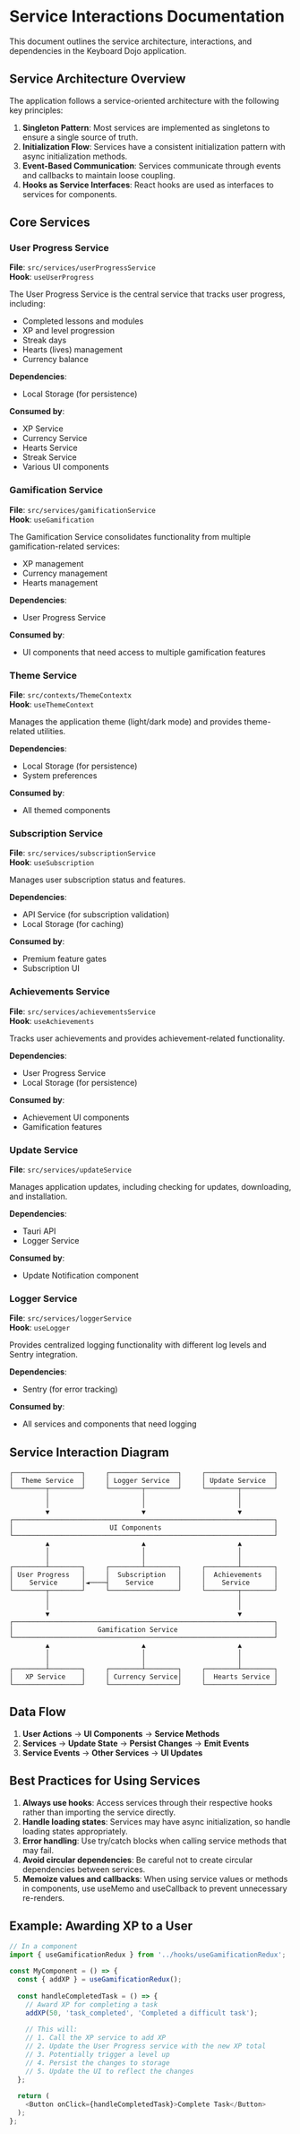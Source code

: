 # Service Interactions Documentation

This document outlines the service architecture, interactions, and dependencies in the Keyboard Dojo application.

## Service Architecture Overview

The application follows a service-oriented architecture with the following key principles:

1. **Singleton Pattern**: Most services are implemented as singletons to ensure a single source of truth.
2. **Initialization Flow**: Services have a consistent initialization pattern with async initialization methods.
3. **Event-Based Communication**: Services communicate through events and callbacks to maintain loose coupling.
4. **Hooks as Service Interfaces**: React hooks are used as interfaces to services for components.

## Core Services

### User Progress Service

**File**: `src/services/userProgressService`  
**Hook**: `useUserProgress`

The User Progress Service is the central service that tracks user progress, including:
- Completed lessons and modules
- XP and level progression
- Streak days
- Hearts (lives) management
- Currency balance

**Dependencies**:
- Local Storage (for persistence)

**Consumed by**:
- XP Service
- Currency Service
- Hearts Service
- Streak Service
- Various UI components

### Gamification Service

**File**: `src/services/gamificationService`  
**Hook**: `useGamification`

The Gamification Service consolidates functionality from multiple gamification-related services:
- XP management
- Currency management
- Hearts management

**Dependencies**:
- User Progress Service

**Consumed by**:
- UI components that need access to multiple gamification features

### Theme Service

**File**: `src/contexts/ThemeContextx`  
**Hook**: `useThemeContext`

Manages the application theme (light/dark mode) and provides theme-related utilities.

**Dependencies**:
- Local Storage (for persistence)
- System preferences

**Consumed by**:
- All themed components

### Subscription Service

**File**: `src/services/subscriptionService`  
**Hook**: `useSubscription`

Manages user subscription status and features.

**Dependencies**:
- API Service (for subscription validation)
- Local Storage (for caching)

**Consumed by**:
- Premium feature gates
- Subscription UI

### Achievements Service

**File**: `src/services/achievementsService`  
**Hook**: `useAchievements`

Tracks user achievements and provides achievement-related functionality.

**Dependencies**:
- User Progress Service
- Local Storage (for persistence)

**Consumed by**:
- Achievement UI components
- Gamification features

### Update Service

**File**: `src/services/updateService`

Manages application updates, including checking for updates, downloading, and installation.

**Dependencies**:
- Tauri API
- Logger Service

**Consumed by**:
- Update Notification component

### Logger Service

**File**: `src/services/loggerService`  
**Hook**: `useLogger`

Provides centralized logging functionality with different log levels and Sentry integration.

**Dependencies**:
- Sentry (for error tracking)

**Consumed by**:
- All services and components that need logging

## Service Interaction Diagram

```
┌─────────────────┐     ┌─────────────────┐     ┌─────────────────┐
│  Theme Service  │     │ Logger Service  │     │ Update Service  │
└────────┬────────┘     └────────┬────────┘     └────────┬────────┘
         │                       │                       │
         │                       │                       │
         ▼                       ▼                       ▼
┌─────────────────────────────────────────────────────────────────┐
│                        UI Components                            │
└─────────────────────────────────────────────────────────────────┘
         ▲                       ▲                       ▲
         │                       │                       │
         │                       │                       │
┌────────┴────────┐     ┌────────┴────────┐     ┌────────┴────────┐
│ User Progress   │     │  Subscription   │     │  Achievements   │
│    Service      │◄────┤    Service      │     │    Service      │
└────────┬────────┘     └─────────────────┘     └────────┬────────┘
         │                                               │
         │                                               │
         ▼                                               ▼
┌─────────────────────────────────────────────────────────────────┐
│                     Gamification Service                        │
└─────────────────────────────────────────────────────────────────┘
         ▲                       ▲                       ▲
         │                       │                       │
         │                       │                       │
┌────────┴────────┐     ┌────────┴────────┐     ┌────────┴────────┐
│   XP Service    │     │ Currency Service│     │  Hearts Service │
└─────────────────┘     └─────────────────┘     └─────────────────┘
```

## Data Flow

1. **User Actions** → **UI Components** → **Service Methods**
2. **Services** → **Update State** → **Persist Changes** → **Emit Events**
3. **Service Events** → **Other Services** → **UI Updates**

## Best Practices for Using Services

1. **Always use hooks**: Access services through their respective hooks rather than importing the service directly.
2. **Handle loading states**: Services may have async initialization, so handle loading states appropriately.
3. **Error handling**: Use try/catch blocks when calling service methods that may fail.
4. **Avoid circular dependencies**: Be careful not to create circular dependencies between services.
5. **Memoize values and callbacks**: When using service values or methods in components, use useMemo and useCallback to prevent unnecessary re-renders.

## Example: Awarding XP to a User

```typescript
// In a component
import { useGamificationRedux } from '../hooks/useGamificationRedux';

const MyComponent = () => {
  const { addXP } = useGamificationRedux();
  
  const handleCompletedTask = () => {
    // Award XP for completing a task
    addXP(50, 'task_completed', 'Completed a difficult task');
    
    // This will:
    // 1. Call the XP service to add XP
    // 2. Update the User Progress service with the new XP total
    // 3. Potentially trigger a level up
    // 4. Persist the changes to storage
    // 5. Update the UI to reflect the changes
  };
  
  return (
    <Button onClick={handleCompletedTask}>Complete Task</Button>
  );
};
``` 
